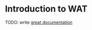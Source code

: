 # Introduction to WAT

TODO: write [great documentation](http://jacobian.org/writing/what-to-write/)
